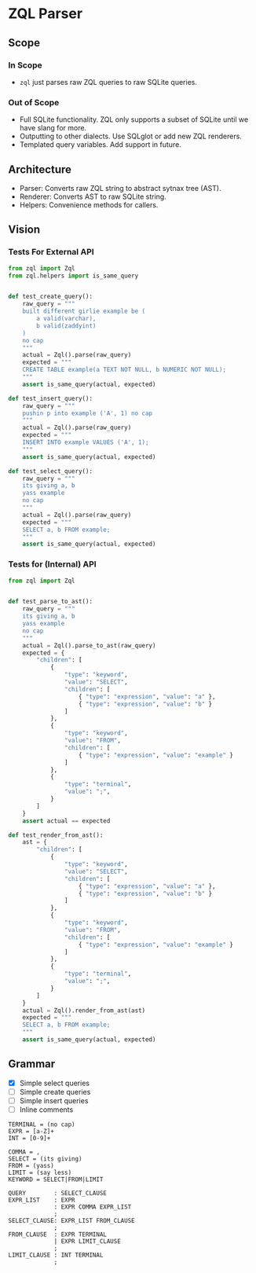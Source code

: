 # ZQL Parser

## Scope

### In Scope

- `zql` just parses raw ZQL queries to raw SQLite queries.

### Out of Scope

- Full SQLite functionality. ZQL only supports a subset of SQLite until we have slang for more.
- Outputting to other dialects. Use SQLglot or add new ZQL renderers.
- Templated query variables. Add support in future.

## Architecture

- Parser: Converts raw ZQL string to abstract sytnax tree (AST).
- Renderer: Converts AST to raw SQLite string.
- Helpers: Convenience methods for callers.

## Vision

### Tests For External API

```python
from zql import Zql
from zql.helpers import is_same_query


def test_create_query():
    raw_query = """
    built different girlie example be (
        a valid(varchar),
        b valid(zaddyint)
    )
    no cap
    """
    actual = Zql().parse(raw_query)
    expected = """
    CREATE TABLE example(a TEXT NOT NULL, b NUMERIC NOT NULL);
    """
    assert is_same_query(actual, expected)

def test_insert_query():
    raw_query = """
    pushin p into example ('A', 1) no cap
    """
    actual = Zql().parse(raw_query)
    expected = """
    INSERT INTO example VALUES ('A', 1);
    """
    assert is_same_query(actual, expected)

def test_select_query():
    raw_query = """
    its giving a, b
    yass example
    no cap
    """
    actual = Zql().parse(raw_query)
    expected = """
    SELECT a, b FROM example;
    """
    assert is_same_query(actual, expected)
```

### Tests for (Internal) API

```python
from zql import Zql


def test_parse_to_ast():
    raw_query = """
    its giving a, b
    yass example
    no cap
    """
    actual = Zql().parse_to_ast(raw_query)
    expected = {
        "children": [
            {
                "type": "keyword",
                "value": "SELECT",
                "children": [
                    { "type": "expression", "value": "a" },
                    { "type": "expression", "value": "b" }
                ]
            },
            {
                "type": "keyword",
                "value": "FROM",
                "children": [
                    { "type": "expression", "value": "example" }
                ]
            },
            {
                "type": "terminal",
                "value": ";",
            }
        ]
    }
    assert actual == expected

def test_render_from_ast():
    ast = {
        "children": [
            {
                "type": "keyword",
                "value": "SELECT",
                "children": [
                    { "type": "expression", "value": "a" },
                    { "type": "expression", "value": "b" }
                ]
            },
            {
                "type": "keyword",
                "value": "FROM",
                "children": [
                    { "type": "expression", "value": "example" }
                ]
            },
            {
                "type": "terminal",
                "value": ";",
            }
        ]
    }
    actual = Zql().render_from_ast(ast)
    expected = """
    SELECT a, b FROM example;
    """
    assert is_same_query(actual, expected)
```

## Grammar

- [x] Simple select queries
- [ ] Simple create queries
- [ ] Simple insert queries
- [ ] Inline comments

```
TERMINAL = (no cap)
EXPR = [a-Z]+
INT = [0-9]+

COMMA = ,
SELECT = (its giving)
FROM = (yass)
LIMIT = (say less)
KEYWORD = SELECT|FROM|LIMIT

QUERY        : SELECT_CLAUSE
EXPR_LIST    : EXPR
             : EXPR COMMA EXPR_LIST
             ;
SELECT_CLAUSE: EXPR_LIST FROM_CLAUSE
             ;
FROM_CLAUSE  : EXPR TERMINAL
             | EXPR LIMIT_CLAUSE
             ;
LIMIT_CLAUSE : INT TERMINAL
             ;
```
